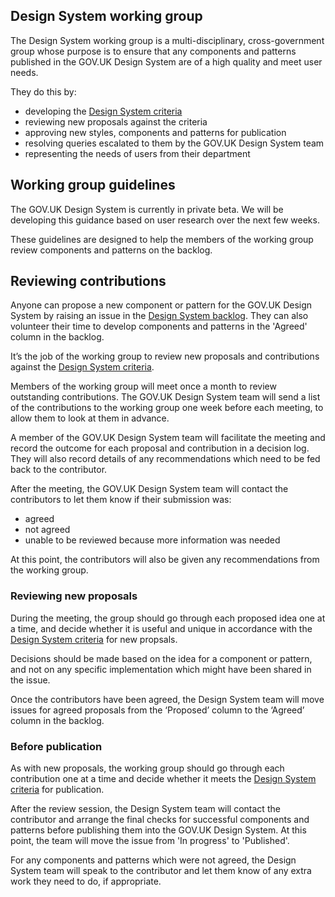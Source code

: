 ## Design System working group

The Design System working group is a multi-disciplinary, cross-government group whose purpose is to ensure that any components and patterns published in the GOV.UK Design System are of a high quality and meet user needs.

They do this by:

- developing the [Design System criteria](https://github.com/alphagov/govuk-design-system-backlog/blob/master/docs/CRITERIA.md)
- reviewing new proposals against the criteria
- approving new styles, components and patterns for publication
- resolving queries escalated to them by the GOV.UK Design System team
- representing the needs of users from their department

## Working group guidelines

The GOV.UK Design System is currently in private beta. We will be developing this guidance based on user research over the next few weeks.

These guidelines are designed to help the members of the working group review components and patterns on the backlog. 

## Reviewing contributions

Anyone can propose a new component or pattern for the GOV.UK Design System by raising an issue in the [Design System backlog](https://github.com/alphagov/govuk-design-system-backlog). They can also volunteer their time to develop components and patterns in the 'Agreed' column in the backlog.

It’s the job of the working group to review new proposals and contributions against the [Design System criteria](https://github.com/alphagov/govuk-design-system-backlog/blob/master/docs/CRITERIA.md).

Members of the working group will meet once a month to review outstanding contributions. The GOV.UK Design System team will send a list of the contributions to the working group one week before each meeting, to allow them to look at them in advance.

A member of the GOV.UK Design System team will facilitate the meeting and record  the outcome for each proposal and contribution in a decision log. They will also record details of any recommendations which need to be fed back to the contributor. 

After the meeting, the GOV.UK Design System team will contact the contributors to let them know if their submission was:

- agreed
- not agreed
- unable to be reviewed because more information was needed

At this point, the contributors will also be given any recommendations from the working group. 

### Reviewing new proposals

During the meeting, the group should go through each proposed idea one at a time, and decide whether it is useful and unique in accordance with the [Design System criteria](https://github.com/alphagov/govuk-design-system-backlog/blob/master/docs/CRITERIA.md) for new propsals. 

Decisions should be made based on the idea for a component or pattern, and not on any specific implementation which might have been shared in the issue. 

Once the contributors have been agreed, the Design System team will move issues for agreed proposals from the ‘Proposed’ column to the ‘Agreed’ column in the backlog. 

### Before publication

As with new proposals, the working group should go through each contribution one at a time and decide whether it meets the [Design System criteria](https://github.com/alphagov/govuk-design-system-backlog/blob/master/docs/CRITERIA.md) for publication.

After the review session, the Design System team will contact the contributor and arrange the final checks for successful components and patterns before publishing them into the GOV.UK Design System. At this point, the team will move the issue from 'In progress' to 'Published'.

For any components and patterns which were not agreed, the Design System team will speak to the contributor and let them know of any extra work they need to do, if appropriate.
